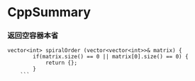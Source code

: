 # CppSummary
### 返回空容器本省
``` 
vector<int> spiralOrder (vector<vector<int>>& matrix) {
		if(matrix.size() == 0 || matrix[0].size() == 0) {
			return {};
		}
    ```
